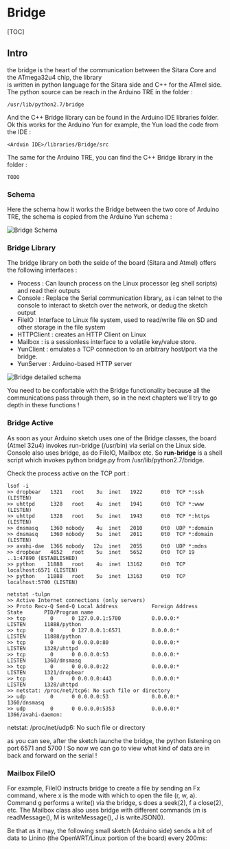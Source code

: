 Bridge 
======
[TOC]

## Intro 
the bridge is the heart of the communication between the Sitara Core and the ATmega32u4 chip, the library  
is written in python language for the Sitara side and C++ for the ATmel side. The python source can be reach in the Arduino TRE in the folder : 

    /usr/lib/python2.7/bridge
    
And the C++ Bridge library can be found in the Arduino IDE libraries folder. Ok this works for the Arduino Yun 
for example, the Yun load the code from the IDE : 

    <Arduin IDE>/libraries/Bridge/src 
    
The same for the Arduino TRE, you can find the C++ Bridge library in the folder : 

    TODO 
    
### Schema 
Here the schema how it works the Bridge between the two core of Arduino TRE, the schema is copied from the 
Arduino Yun schema : 

![Bridge Schema](https://www.arduino.cc/en/uploads/Main/BridgeInShort.png)
    


### Bridge Library 
The bridge library on both the seide of the board (Sitara and Atmel) offers the following interfaces : 

+ Process : Can launch process on the Linux processor (eg shell scripts) and read their outputs
+ Console : Replace the Serial communication library, as i can telnet to the console to interact to sketch over the network, or dedug the sketch output
+ FileIO : Interface to Linux file system, used to read/write file on SD and other storage in the file system
+ HTTPClient : creates an HTTP Client on Linux 
+ Mailbox : is a sessionless interface to a volatile key/value store.
+ YunClient : emulates a TCP connection to an arbitrary host/port via the bridge.
+ YunServer : Arduino-based HTTP server

![Bridge detailed schema](http://googledrive.com/host/0B81i049MUE-9fjV6WkIxQXNQZWRLYzdqSWl2RkJ6MjZPMFJCNGVYVzlLT1lGRkxQTGJmSjQ/schema/arduino-bridge.png)

You need to be confortable with the Bridge functionality because all the communications pass through them, so in the next chapters we'll try to go depth in these functions ! 

### Bridge Active
As soon as your Arduino sketch uses one of the Bridge classes, the board (Atmel 32u4) invokes run-bridge (/usr/bin) via serial on the Linux side. Console also uses bridge, as do FileIO, Mailbox etc. So **run-bridge** is a shell script which invokes python bridge.py from /usr/lib/python2.7/bridge. 

Check the process active on the TCP port : 

    lsof -i 
    >> dropbear   1321   root    3u  inet   1922      0t0  TCP *:ssh (LISTEN)
    >> uhttpd     1328   root    4u  inet   1941      0t0  TCP *:www (LISTEN)
    >> uhttpd     1328   root    5u  inet   1943      0t0  TCP *:https (LISTEN)
    >> dnsmasq    1360 nobody    4u  inet   2010      0t0  UDP *:domain 
    >> dnsmasq    1360 nobody    5u  inet   2011      0t0  TCP *:domain (LISTEN)
    >> avahi-dae  1366 nobody   12u  inet   2055      0t0  UDP *:mdns 
    >> dropbear   4652   root    5u  inet   5652      0t0  TCP 19 ..1:47890 (ESTABLISHED)
    >> python    11888   root    4u  inet  13162      0t0  TCP localhost:6571 (LISTEN)
    >> python    11888   root    5u  inet  13163      0t0  TCP localhost:5700 (LISTEN)
    
    netstat -tulpn
    >> Active Internet connections (only servers)
    >> Proto Recv-Q Send-Q Local Address           Foreign Address         State       PID/Program name    
    >> tcp        0      0 127.0.0.1:5700          0.0.0.0:*               LISTEN      11888/python
    >> tcp        0      0 127.0.0.1:6571          0.0.0.0:*               LISTEN      11888/python
    >> tcp        0      0 0.0.0.0:80              0.0.0.0:*               LISTEN      1328/uhttpd
    >> tcp        0      0 0.0.0.0:53              0.0.0.0:*               LISTEN      1360/dnsmasq
    >> tcp        0      0 0.0.0.0:22              0.0.0.0:*               LISTEN      1321/dropbear
    >> tcp        0      0 0.0.0.0:443             0.0.0.0:*               LISTEN      1328/uhttpd
    >> netstat: /proc/net/tcp6: No such file or directory
    >> udp        0      0 0.0.0.0:53              0.0.0.0:*                           1360/dnsmasq
    >> udp        0      0 0.0.0.0:5353            0.0.0.0:*                           1366/avahi-daemon: 
netstat: /proc/net/udp6: No such file or directory
    
as you can see, after the sketch launche the bridge, the python listening on port 6571 and 5700 ! So now we can go to view what kind of data are in back and forward on the serial ! 





### Mailbox FileIO
For example, FileIO instructs bridge to create a file by sending an Fx command, where x is the mode with which to open the file (r, w, a). Command g performs a write() via the bridge, s does a seek(2), f a close(2), etc. The Mailbox class also uses bridge with different commands (m is readMessage(), M is writeMessage(), J is writeJSON()).

Be that as it may, the following small sketch (Arduino side) sends a bit of data to Linino (the OpenWRT/Linux portion of the board) every 200ms:

